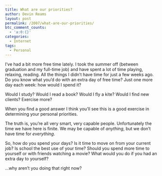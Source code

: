 ```yaml
---
title: What are our priorities?
author: Devin Reams
layout: post
permalink: /2007/what-are-our-priorities/
btc_comment_counts:
  - 'a:0:{}'
categories:
  - Internet
tags:
  - Personal
---
```

I&#8217;ve had a bit more free time lately. I took the summer off (between graduation and my full-time job) and have spent a lot of time playing, relaxing, reading. All the things I didn&#8217;t have time for just a few weeks ago. <span class="highlight">Do you know what you&#8217;d do with an extra day of free time?</span> Just one more day each week: how would I spend it?

Would I study? Would I read a book? Would I fly a kite? Would I find new clients? Exercise more?

When you find a good answer I think you&#8217;ll see this is a good exercise in determining your personal priorities.

The truth is, you&#8217;re all very smart, very capable people. Unfortunately the time we have here is finite. <span class="highlight">We may be capable of <em>anything</em>, but we don&#8217;t have time for <em>everything</em>.</span>

So, how do you spend your days? Is it time to move on from your current job? Is school the best use of your time? Should you spend more time to yourself or with friends watching a movie? What would you do if you had an extra day to yourself?

&#8230;why aren&#8217;t you doing that right now?